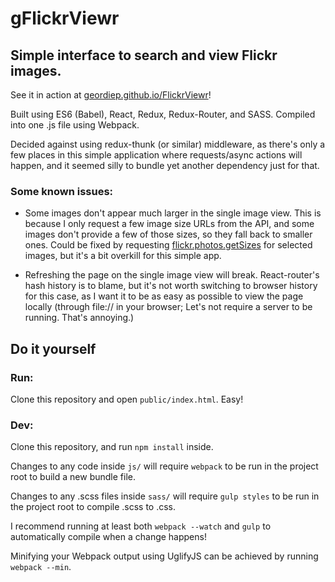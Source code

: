 # gFlickrViewr

## Simple interface to search and view Flickr images.
See it in action at [geordiep.github.io/FlickrViewr](http://geordiep.github.io/FlickrViewr)!

Built using ES6 (Babel), React, Redux, Redux-Router, and SASS. Compiled into one .js file using Webpack.

Decided against using redux-thunk (or similar) middleware, as there's only a few places in this simple application where requests/async actions will happen, and it seemed silly to bundle yet another dependency just for that.

### Some known issues:
* Some images don't appear much larger in the single image view. This is because I only request a few image size URLs from the API, and some images don't provide a few of those sizes, so they fall back to smaller ones. Could be fixed by requesting [flickr.photos.getSizes](https://www.flickr.com/services/api/flickr.photos.getSizes.html) for selected images, but it's a bit overkill for this simple app.


* Refreshing the page on the single image view will break. React-router's hash history is to blame, but it's not worth switching to browser history for this case, as I want it to be as easy as possible to view the page locally (through file:// in your browser; Let's not require a server to be running. That's annoying.)


## Do it yourself

### Run:
Clone this repository and open `public/index.html`. Easy!

### Dev:
Clone this repository, and run `npm install` inside.

Changes to any code inside `js/` will require `webpack` to be run in the project root to build a new bundle file.

Changes to any .scss files inside `sass/` will require `gulp styles` to be run in the project root to compile .scss to .css.

I recommend running at least both `webpack --watch` and `gulp` to automatically compile when a change happens!

Minifying your Webpack output using UglifyJS can be achieved by running `webpack --min`.